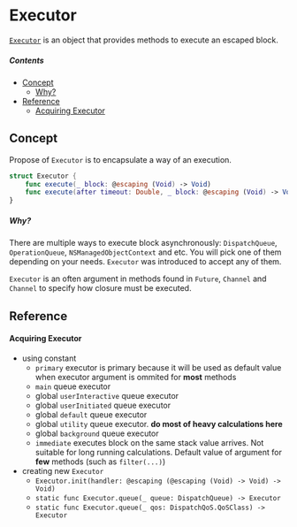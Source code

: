 # Executor

[`Executor`](https://github.com/AsyncNinja/AsyncNinja/blob/master/Documentation/Executor.md) is an object that provides methods to execute an escaped block.

##### Contents
* [Concept](#concept)
    * [Why?](#why)
* [Reference](#reference)
    * [Acquiring Executor](#acquiring-executor)

## Concept
Propose of `Executor` is to encapsulate a way of an execution.
```swift
struct Executor {
    func execute(_ block: @escaping (Void) -> Void)
    func execute(after timeout: Double, _ block: @escaping (Void) -> Void)
}
```

##### Why?
There are multiple ways to execute block asynchronously: `DispatchQueue`, `OperationQueue`, `NSManagedObjectContext` and etc. You will pick one of them depending on your needs. `Executor` was introduced to accept any of them.

`Executor` is an often argument in methods found in `Future`, `Channel` and `Channel` to specify how closure must be executed.

## Reference
#### Acquiring Executor
* using constant
    * `primary` executor is primary because it will be used as default value when executor argument is ommited for **most** methods
    * `main` queue executor 
    * global `userInteractive` queue executor
    * global `userInitiated` queue executor
    * global `default` queue executor
    * global `utility` queue executor. **do most of heavy calculations here**
    * global `background` queue executor
    * `immediate` executes block on the same stack value arrives. Not suitable for long running calculations. Default value of argument for **few** methods (such as `filter(...)`)
* creating new `Executor`
    * `Executor.init(handler: @escaping (@escaping (Void) -> Void) -> Void)`
    * `static func Executor.queue(_ queue: DispatchQueue) -> Executor`
    * `static func Executor.queue(_ qos: DispatchQoS.QoSClass) -> Executor`
